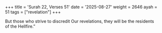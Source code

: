 +++
title = 'Surah 22, Verses 51'
date = '2025-08-27'
weight = 2646
ayah = 51
tags = ["revelation"]
+++

But those who strive to discredit Our revelations, they will be the residents of the Hellfire.”